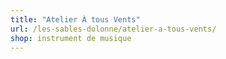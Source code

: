 ```yaml
---
title: "Atelier À tous Vents"
url: /les-sables-dolonne/atelier-a-tous-vents/
shop: instrument de musique
---
```

